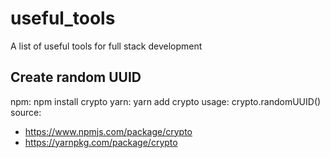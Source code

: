 # useful_tools
A list of useful tools for full stack development


## Create random UUID
npm: npm install crypto
yarn: yarn add crypto
usage: crypto.randomUUID()
source: 
- https://www.npmjs.com/package/crypto
- https://yarnpkg.com/package/crypto
